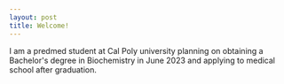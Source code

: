 ```yaml
---
layout: post
title: Welcome!
---
```

I am a predmed student at Cal Poly university planning on obtaining a Bachelor's degree in Biochemistry in June 2023 and applying to medical school after graduation. 

